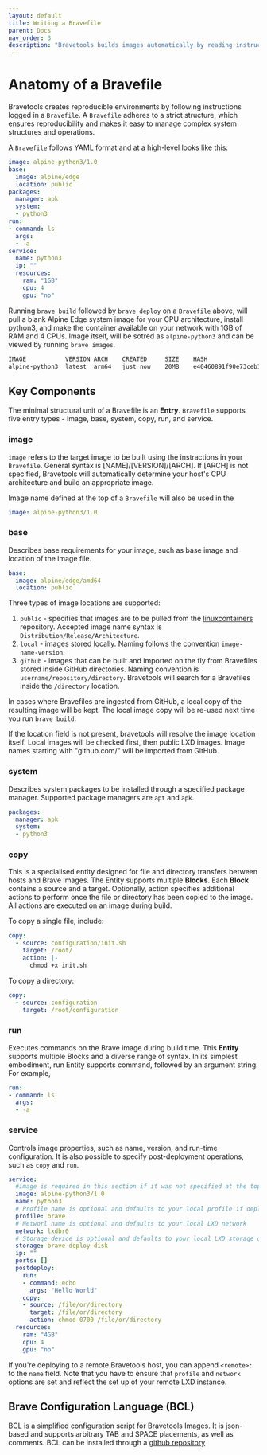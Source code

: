 ```yaml
---
layout: default
title: Writing a Bravefile
parent: Docs
nav_order: 3
description: "Bravetools builds images automatically by reading instructions from a Bravefile."
---
```


# Anatomy of a Bravefile

Bravetools creates reproducible environments by following instructions logged in a ``Bravefile``. A ``Bravefile`` adheres to a strict structure, which ensures reproducibility and makes it easy to manage complex system structures and operations.

A ``Bravefile`` follows YAML format and at a high-level looks like this:

```yaml
image: alpine-python3/1.0
base:
  image: alpine/edge
  location: public
packages:
  manager: apk
  system:
  - python3
run:
- command: ls
  args:
  - -a
service:
  name: python3
  ip: ""
  resources:
    ram: "1GB"
    cpu: 4
    gpu: "no"
```

Running `brave build` followed by `brave deploy` on a ``Bravefile`` above, will pull a blank Alpine Edge system image for your CPU architecture, install python3, and make the container available on your network with 1GB of RAM and 4 CPUs. Image itself, will be sotred as `alpine-python3` and can be viewed by running `brave images`.

```bash
IMAGE         	VERSION	ARCH 	CREATED 	SIZE	HASH
alpine-python3	latest 	arm64	just now	20MB	e40460891f90e73ceb17f9952919a571
```

## Key Components

The minimal structural unit of a Bravefile is an **Entry**. ``Bravefile`` supports five entry types - image, base, system, copy, run, and service.

### image
`image` refers to the target image to be built using the instractions in your ``Bravefile``. General syntax is [NAME]/[VERSION]/[ARCH]. If [ARCH] is not specified, Bravetools will automatically determine your host's CPU architecture and build an appropriate image.

Image name defined at the top of a ``Bravefile`` will also be used in the 

```yaml
image: alpine-python3/1.0
```

### base
Describes base requirements for your image, such as base image and location of the image file.

```yaml
base:
  image: alpine/edge/amd64
  location: public
```

Three types of image locations are supported:

1. ``public`` - specifies that images are to be pulled from the [linuxcontainers](https://images.linuxcontainers.org) repository. Accepted image name syntax is ``Distribution/Release/Architecture``.
2. ``local`` - images stored locally. Naming follows the convention ``image-name-version``.
3. ``github`` - images that can be built and imported on the fly from Bravefiles stored inside GitHub directories. Naming convention is ``username/repository/directory``. Bravetools will search for a Bravefiles inside the ``/directory`` location.

In cases where Bravefiles are ingested from GitHub, a local copy of the resulting image will be kept. The local image copy will be re-used next time you run ``brave build``.

If the location field is not present, bravetools will resolve the image location itself. Local images will be checked first, then public LXD images. Image names starting with "github.com/" will be imported from GitHub.

### system
Describes system packages to be installed through a specified package manager. Supported package managers are ``apt`` and ``apk``.

```yaml
packages:
  manager: apk
  system:
  - python3
```

### copy
This is a specialised entity designed for file and directory transfers between hosts and Brave Images. The Entity supports multiple **Blocks**. Each **Block** contains a source and a target. Optionally, action specifies additional actions to perform once the file or directory has been copied to the image. All actions are executed on an image during build.

To copy a single file, include:
```yaml
copy:
  - source: configuration/init.sh
    target: /root/
    action: |-
      chmod +x init.sh
```

To copy a directory:
```yaml
copy:
  - source: configuration
    target: /root/configuration
```

### run
Executes commands on the Brave image during build time. This **Entity** supports multiple Blocks and a diverse range of syntax. In its simplest embodiment, run Entity supports command, followed by an argument string. For example,

```yaml
run:
- command: ls
  args:
  - -a
```

### service
Controls image properties, such as name, version, and run-time configuration. It is also possible to specify  post-deployment operations, such as ``copy`` and ``run``.

```yaml
service:
  #image is required in this section if it was not specified at the top of your Bravefile
  image: alpine-python3/1.0
  name: python3
  # Profile name is optional and defaults to your local profile if deploying locally
  profile: brave
  # Networl name is optional and defaults to your local LXD network
  network: lxdbr0
  # Storage device is optional and defaults to your local LXD storage device
  storage: brave-deploy-disk
  ip: ""
  ports: []
  postdeploy:
    run:
    - command: echo
      args: "Hello World"
    copy:
    - source: /file/or/directory
      target: /file/or/directory
      action: chmod 0700 /file/or/directory
  resources:
    ram: "4GB"
    cpu: 4
    gpu: "no"
```

If you're deploying to a remote Bravetools host, you can append `<remote>:` to the `name` field. Note that you have to ensure that `profile` and `network` options are set and reflect the set up of your remote LXD instance.

## Brave Configuration Language (BCL)

BCL is a simplified configuration script for Bravetools Images. It is json-based and supports arbitrary TAB and SPACE placements, as well as comments. BCL can be installed through a [github repository](https://github.com/beringresearch/bcl)